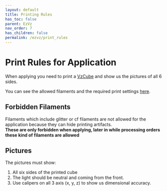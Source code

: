 ```yaml
---
layout: default
title: Printing Rules
has_toc: false
parent: EzVz
nav_order: 7
has_children: false
permalink: /ezvz/print_rules
---
```


# Print Rules for Application

When applying you need to print a [VzCube](https://github.com/VzBoT3D/VzBoT-Vz330/blob/master/Assemblies%20BOM%20and%20STL/Print%20Test/VzCube.stl) and show us the pictures of all 6 sides.

You can see the allowed filaments and the required print settings [here](/ezvz/filaments).

## Forbidden Filaments

Filaments which include glitter or cf filaments are not allowed for the application because they can hide printing artifacts.  
**These are only forbidden when applying, later in while processing orders these kind of filaments are allowed**

## Pictures

The pictures must show:

1. All six sides of the printed cube
2. The light should be neutral and coming from the front.
3. Use calipers on all 3 axis (x, y, z) to show us dimensional accuracy.
